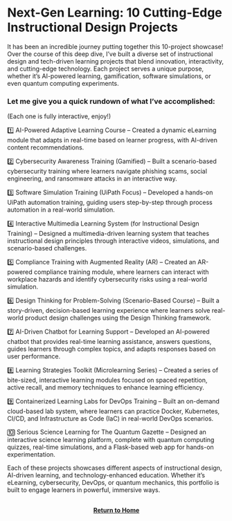 # Next-Gen Learning: 10 Cutting-Edge Instructional Design Projects

It has been an incredible journey putting together this 10-project showcase! Over the course of this deep dive, I’ve built a diverse set of instructional design and tech-driven learning projects that blend innovation, interactivity, and cutting-edge technology. Each project serves a unique purpose, whether it’s AI-powered learning, gamification, software simulations, or even quantum computing experiments.

<h3>Let me give you a quick rundown of what I’ve accomplished:</h3>

(Each one is fully interactive, enjoy!)

1️⃣ AI-Powered Adaptive Learning Course – Created a dynamic eLearning module that adapts in real-time based on learner progress, with AI-driven content recommendations.

2️⃣ Cybersecurity Awareness Training (Gamified) – Built a scenario-based cybersecurity training where learners navigate phishing scams, social engineering, and ransomware attacks in an interactive way.

3️⃣ Software Simulation Training (UiPath Focus) – Developed a hands-on UiPath automation training, guiding users step-by-step through process automation in a real-world simulation.

4️⃣ Interactive Multimedia Learning System (for Instructional Design Training) – Designed a multimedia-driven learning system that teaches instructional design principles through interactive videos, simulations, and scenario-based challenges.

5️⃣ Compliance Training with Augmented Reality (AR) – Created an AR-powered compliance training module, where learners can interact with workplace hazards and identify cybersecurity risks using a real-world simulation.

6️⃣ Design Thinking for Problem-Solving (Scenario-Based Course) – Built a story-driven, decision-based learning experience where learners solve real-world product design challenges using the Design Thinking framework.

7️⃣ AI-Driven Chatbot for Learning Support – Developed an AI-powered chatbot that provides real-time learning assistance, answers questions, guides learners through complex topics, and adapts responses based on user performance.

8️⃣ Learning Strategies Toolkit (Microlearning Series) – Created a series of bite-sized, interactive learning modules focused on spaced repetition, active recall, and memory techniques to enhance learning efficiency.

9️⃣ Containerized Learning Labs for DevOps Training – Built an on-demand cloud-based lab system, where learners can practice Docker, Kubernetes, CI/CD, and Infrastructure as Code (IaC) in real-world DevOps scenarios.

🔟 Serious Science Learning for The Quantum Gazette – Designed an interactive science learning platform, complete with quantum computing quizzes, real-time simulations, and a Flask-based web app for hands-on experimentation.

Each of these projects showcases different aspects of instructional design, AI-driven learning, and technology-enhanced education. Whether it’s eLearning, cybersecurity, DevOps, or quantum mechanics, this portfolio is built to engage learners in powerful, immersive ways.

<h2></h2>
<p align="center">
  <a href="https://github.com/rlangc"><b>Return to Home</b></a>

